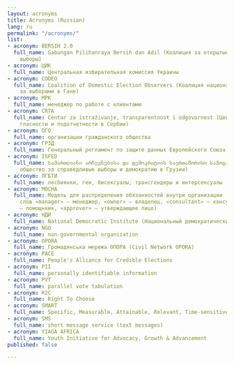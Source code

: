 ```yaml
---
layout: acronyms
title: Acronyms (Russian)
lang: ru
permalink: "/acronyms/"
list:
- acronym: BERSIH 2.0
  full_name: Gabungan Pilihanraya Bersih dan Adil (Коалиция за открытые и справедливые
    выборы)
- acronym: ЦИК
  full_name: Центральная избирательная комиссия Украины
- acronym: CODEO
  full_name: Coalition of Domestic Election Observers (Коалиция национальных наблюдателей
    за выборами в Гане)
- acronym: МРК
  full_name: менеджер по работе с клиентами
- acronym: CRTA
  full_name: Centar za istraživanje, transparentnost i odgovornost (Центр исследования,
    гласности и подотчетности в Сербии)
- acronym: ОГО
  full_name: организации гражданского общества
- acronym: ГРЗД
  full_name: Генеральный регламент по защите данных Европейского Союза
- acronym: ISFED
  full_name: სამართლიანი არჩევნებისა და დემოკრატიის საერთაშორისო საზოგადოება (Международное
    общество за справедливые выборы и демократию в Грузии)
- acronym: ЛГБТИ
  full_name: лесбиянки, геи, бисексуалы, трансгендеры и интерсексуалы
- acronym: MOCHA
  full_name: Модель для распределения обязанностей внутри организации (заглавные буквы
    слов «manager» – менеджер, «owner» – владелец, «consultant» – консультант, «helper»
    – помощнкик, «approver» – утверждающее лицо)
- acronym: НДИ
  full_name: National Democratic Institute (Национальный демократический институт)
- acronym: NGO
  full_name: non-governmental organization
- acronym: OPORA
  full_name: Громадянська мережа ОПОРА (Civil Network OPORA)
- acronym: PACE
  full_name: People's Alliance for Credible Elections
- acronym: PII
  full_name: personally identifiable information
- acronym: PVT
  full_name: parallel vote tabulation
- acronym: R2C
  full_name: Right To Choose
- acronym: SMART
  full_name: Specific, Measurable, Attainable, Relevant, Time-sensitive
- acronym: SMS
  full_name: short message service (text messages)
- acronym: YIAGA AFRICA
  full_name: Youth Initiative for Advocacy, Growth & Advancement
published: false

---
```

